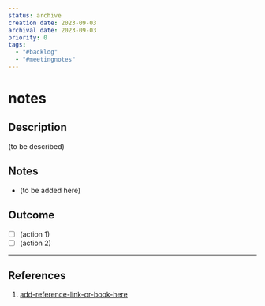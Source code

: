 ```yaml
---
status: archive
creation date: 2023-09-03
archival date: 2023-09-03
priority: 0
tags:
  - "#backlog"
  - "#meetingnotes"
---
```

# notes

## Description

(to be described)

## Notes

* (to be added here)

## Outcome

* [ ] (action 1)
* [ ] (action 2)

---
## References

1. [add-reference-link-or-book-here]()
